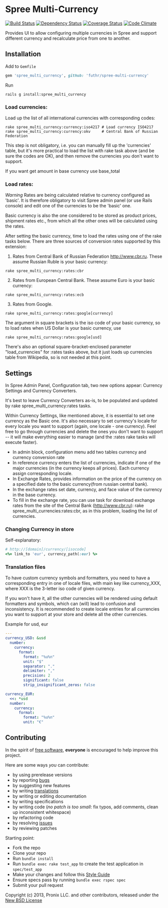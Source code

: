 # Spree Multi-Currency

[![Build Status](https://travis-ci.org/futhr/spree-multi-currency.png)](https://travis-ci.org/futhr/spree-multi-currency)
[![Dependency Status](https://gemnasium.com/futhr/spree-multi-currency.png)](https://gemnasium.com/futhr/spree-multi-currency)
[![Coverage Status](https://coveralls.io/repos/futhr/spree-multi-currency/badge.png?branch=master)](https://coveralls.io/r/futhr/spree-multi-currency)
[![Code Climate](https://codeclimate.com/repos/51e56f5956b102205b01233e/badges/d68b66dbb22d859d9091/gpa.png)](https://codeclimate.com/repos/51e56f5956b102205b01233e/feed)

Provides UI to allow configuring multiple currencies in Spree and support different currency and recalculate price from one to another.

## Installation

Add to `Gemfile`
```ruby
gem 'spree_multi_currency', github: 'futhr/spree-multi-currency'
```

Run

    rails g install:spree_multi_currency

### Load currencies:

Load up the list of all international currencies with corresponding codes:

    rake spree_multi_currency:currency:iso4217 # Load currency ISO4217
    rake spree_multi_currency:currency:okv     # Central Bank of Russian Federation

This step is not obligatory, i.e. you can manually fill up the 'currencies' table, but it's more practical to load the list with rake task above (and be sure the codes are OK), and then remove the currencies you don't want to support.

If you want get amount in base currency use base_total

### Load rates:

*Warning* Rates are being calculated relative to currency configured as 'basic'. It is therefore obligatory to visit Spree admin panel (or use Rails console) and edit one of the currencies to be the 'basic' one.

Basic currency is also the one considered to be stored as product prices, shipment rates etc., from which all the other ones will be calculated using the rates.

After setting the basic currency, time to load the rates using one of the rake tasks below. There are three sources of conversion rates supported by this extension:

1. Rates from Central Bank of Russian Federation http://www.cbr.ru. These assume Russian Ruble is your basic currency:
```
rake spree_multi_currency:rates:cbr
```

2. Rates from European Central Bank. These assume Euro is your basic currency:
```
rake spree_multi_currency:rates:ecb
```

3. Rates from Google.
```
rake spree_multi_currency:rates:google[currency]
```

  The argument in square brackets is the iso code of your basic currency, so to load rates when US Dollar is your basic currency, use
  ```
  rake spree_multi_currency:rates:google[usd]
  ```

  There's also an optional square-bracket-enclosed parameter "load_currencies" for :rates tasks above, but it just loads up currencies table from Wikipedia, so is not needed at this point.

## Settings

In Spree Admin Panel, Configuration tab, two new options appear: Currency Settings and Currency Converters.

It's best to leave Currency Converters as-is, to be populated and updated by rake spree_multi_currency:rates tasks.

Within Currency Settings, like mentioned above, it is essential to set one currency as the Basic one. It's also necessary to set currency's locale for every locale you want to support (again, one locale - one currency).
Feel free to go through currencies and delete the ones you don't want to support -- it will make everything easier to manage (and the :rates rake tasks will execute faster).

- In admin block, configuration menu add two tables currency and currency conversion rate
- In reference currency enters the list of currencies, indicate if one of the major currencies (in the currency keeps all prices). Each currency assign corresponding locale.
- In Exchange Rates, provides information on the price of the currency on a specified date to the basic currency(from russian central bank).
- In the exchange rates set date, currency, and face value of the currency in the base currency.
- To fill in the exchange rate, you can use task for download exchange rates from the site of the Central Bank (http://www.cbr.ru):
rake spree_multi_currencies:rates:cbr, as in this problem, loading the list of currencies.

### Changing Currency in store

Self-explanatory:
```ruby
# http://[domain]/currency/[isocode]
<%= link_to 'eur', currency_path(:eur) %>
```

### Translation files

To have custom currency symbols and formatters, you need to have a corresponding entry in one of locale files, with main key like currency_XXX, where XXX is the 3-letter iso code of given currency.

If you won't have it, all the other currencies will be rendered using default formatters and symbols, which can (will) lead to confusion and inconsistency. It is recommended to create locale entries for all currencies you want to support at your store and delete all the other currencies.

Example for usd, eur
```yml
---
currency_USD: &usd
  number:
    currency:
      format:
        format: "%u%n"
        unit: "$"
        separator: "."
        delimiter: ","
        precision: 2
        significant: false
        strip_insignificant_zeros: false

currency_EUR:
  <<: *usd
  number:
    currency:
      format:
        format: "%u%n"
        unit: "€"
```

## Contributing

In the spirit of [free software][1], **everyone** is encouraged to help improve this project.

Here are some ways *you* can contribute:

* by using prerelease versions
* by reporting [bugs][2]
* by suggesting new features
* by writing [translations][4]
* by writing or editing documentation
* by writing specifications
* by writing code (*no patch is too small*: fix typos, add comments, clean up inconsistent whitespace)
* by refactoring code
* by resolving [issues][2]
* by reviewing patches

Starting point:

* Fork the repo
* Clone your repo
* Run `bundle install`
* Run `bundle exec rake test_app` to create the test application in `spec/test_app`
* Make your changes and follow this [Style Guide][5]
* Ensure specs pass by running `bundle exec rspec spec`
* Submit your pull request

Copyright (c) 2013, Pronix LLC. and other contributors, released under the [New BSD License][3]

[1]: http://www.fsf.org/licensing/essays/free-sw.html
[2]: https://github.com/spree/spree-multi-currency/issues
[3]: https://github.com/spree/spree-multi-currency/tree/master/LICENSE.md
[4]: http://www.localeapp.com/projects/4925
[5]: https://github.com/thoughtbot/guides
